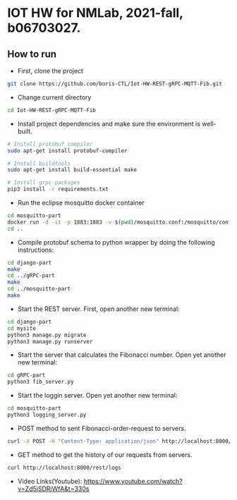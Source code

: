 # IOT HW for NMLab, 2021-fall, b06703027.

## How to run


- First, clone the project
```bash
git clone https://github.com/boris-CTL/Iot-HW-REST-gRPC-MQTT-Fib.git
```
- Change current directory
```bash
cd Iot-HW-REST-gRPC-MQTT-Fib
```
- Install project dependencies and make sure the environment is well-built.
```bash
# Install protobuf compiler
sudo apt-get install protobuf-compiler

# Install buildtools
sudo apt-get install build-essential make

# Install grpc packages
pip3 install -r requirements.txt
```
- Run the eclipse mosquitto docker container
```bash
cd mosquitto-part
docker run -d -it -p 1883:1883 -v $(pwd)/mosquitto.conf:/mosquitto/config/mosquitto.conf eclipse-mosquitto
cd ..
```
- Compile protobuf schema to python wrapper by doing the following instructions:
```bash
cd django-part 
make
cd ../gRPC-part
make
cd ../mosquitto-part
make
```
- Start the REST server. First, open another new terminal:
```bash
cd django-part
cd mysite
python3 manage.py migrate
python3 manage.py runserver
```
- Start the server that calculates the Fibonacci number. Open yet another new terminal:
```bash
cd gRPC-part
python3 fib_server.py
```
- Start the loggin server. Open yet another new terminal:
```bash
cd mosquitto-part
python3 logging_server.py
```
- POST method to sent Fibonacci-order-request to servers.
```bash
curl -X POST -H "Content-Type: application/json" http://localhost:8000/rest/fibonacci/ -d "{\"order\": #Number}"
```

 - GET method to get the history of our requests from servers.
```bash
curl http://localhost:8000/rest/logs
```
 - Video Links(Youtube):
  https://www.youtube.com/watch?v=Zd5jSDRjWfA&t=330s